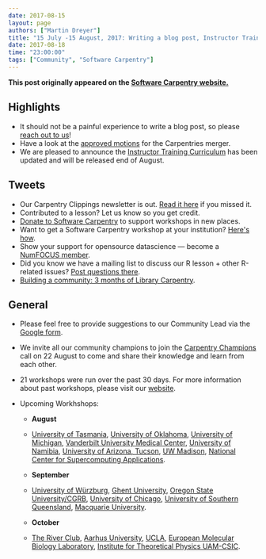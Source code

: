 ```yaml
---
date: 2017-08-15
layout: page
authors: ["Martin Dreyer"]
title: "15 July -15 August, 2017: Writing a blog post, Instructor Training Curriculum, Merger, League of Champions."
date: 2017-08-18
time: "23:00:00"
tags: ["Community", "Software Carpentry"]
---
```


<p><b>This post originally appeared on the <a href="https://software-carpentry.org/">Software Carpentry website.</a></b></p>

## Highlights
*  It should not be a painful experience to write a blog post, so please [reach out to us](https://docs.google.com/forms/d/e/1FAIpQLSeyLIAMdh9ylq-LhgZm4XK7PNsLaiWOUiEScCS-br1EO0pXrQ/viewform)!
*  Have a look at the [approved motions]({{site.baseurl}}/blog/2017/08/mergermotions.html) for the Carpentries merger.
*  We are pleased to announce the [Instructor Training Curriculum]({{site.baseurl}}/blog/2017/08/inst-curr-update.html) has been updated and will be released end of August.

## Tweets
* Our Carpentry Clippings newsletter is out. [Read it here](http://us14.campaign-archive1.com/?u=46d7513c798c6bd41e5f58f4a&id=10e477a732) if you missed it.
* Contributed to a lesson? Let us know so you get credit.
* [Donate to Software Carpentry](https://www.flipcause.com/secure/donate/MjI2Mg==) to support workshops in new places.
* Want to get a Software Carpentry workshop at your institution? [Here's how](https://software-carpentry.org/workshops/request/).
* Show your support for opensource datascience — become a [NumFOCUS member](https://www.numfocus.org/community/donate/?platform=hootsuite).
* Did you know we have a mailing list  to discuss our R lesson + other R-related issues?  [Post questions there](http://lists.software-carpentry.org/listinfo/r-discuss).
* [Building a community: 3 months of Library Carpentry](https://datapub.cdlib.org/2017/08/03/building-a-community-three-months-of-library-carpentry/).

## General
*  Please feel free to provide suggestions to our Community Lead via the [Google form](https://docs.google.com/forms/d/e/1FAIpQLSeyLIAMdh9ylq-LhgZm4XK7PNsLaiWOUiEScCS-br1EO0pXrQ/viewform).
*  We invite all our community champions to join the [Carpentry Champions]({{site.baseurl}}/blog/2017/08/be-a-champ.html) call on 22 August to come and share their knowledge and learn from each other.


* 21 workshops were run over the past 30 days. For more information about past workshops, please visit our [website]({{site.baseurl}}/workshops/past/). 
* Upcoming Workhshops:
  
  * **August**
  * [University of Tasmania](http://datatas.com/2017-07-27-hobart/), [University of Oklahoma](https://oulib-swc.github.io/2017-08-17-ou/), [University of Michigan](https://umswc.github.io/2017-08-17-umswc-hg/), [Vanderbilt University Medical Center](https://vubiostat.github.io/2017-08-17-vumc/), [University of Namibia](https://shingapi.github.io/2017-08-18-Windhoek/), [University of Arizona, Tucson](https://uhilgert.github.io/2017-08-26-Tucson/), [UW Madison](https://uw-madison-aci.github.io/2017-08-30-uwmadison-swc/), [National Center for Supercomputing Applications](https://davis68.github.io/2017-08-31-ncsa/).
 
  * **September**
  * [University of Würzburg](https://swcarpentry-wuerzburg.github.io/2017-09-04-wuerzburg/), [Ghent University](https://marschmi.github.io/2017-09-14-gent-cmet/), [Oregon State University/CGRB](https://oneilsh.github.io/2017-09-14-osucgrb/), [University of Chicago](https://crerecombinase.github.io/2017-09-23-chicago/), [University of Southern Queensland](https://fgacenga.github.io/2017-09-25-usq/), [Macquarie University](https://denubis.github.io/2017-09-26-MacquarieUniversity/).

  * **October**
  * [The River Club](https://ctpug.github.io/2017-10-03-riverclub/), [Aarhus University](https://danm0nster.github.io/2017-10-09-aarhus/), [UCLA](https://ucla-data-archive.github.io/2017-10-16-ucla/), [European Molecular Biology Laboratory](https://tobyhodges.github.io/2017-10-17-heidelberg/), [Institute for Theoretical Physics UAM-CSIC](https://adgdt.github.io/2017-10-25-ift/).
